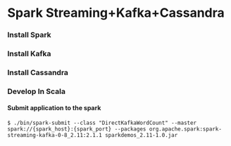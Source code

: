 Spark Streaming+Kafka+Cassandra
=====

### Install Spark

### Install Kafka

### Install Cassandra

### Develop In Scala

#### Submit application to the spark

```shell
$ ./bin/spark-submit --class "DirectKafkaWordCount" --master spark://{spark_host}:{spark_port} --packages org.apache.spark:spark-streaming-kafka-0-8_2.11:2.1.1 sparkdemos_2.11-1.0.jar
```
